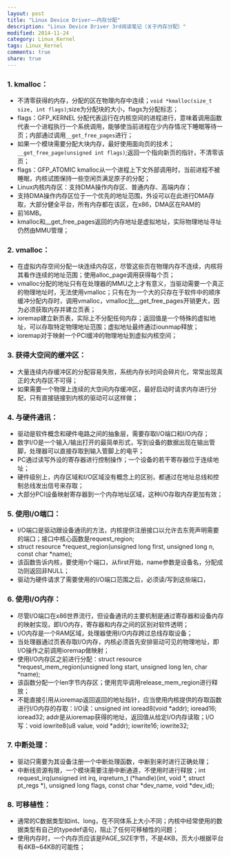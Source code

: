 ```yaml
---
layout: post
title: "Linux Device Driver——内存分配"
description: "Linux Device Driver 3rd阅读笔记（关于内存分配）"
modified: 2014-11-24
category: Linux_Kernel
tags: Linux_Kernel
comments: true
share: true
---
```


### 1. kmalloc：
* 不清零获得的内存，分配的区在物理内存中连续；`void *kmalloc(size_t size, int flags)`;size为分配块的大小，flags为分配标志；
*  flags：GFP_KERNEL 分配代表运行在内核空间的进程进行，意味着调用函数代表一个进程执行一个系统调用，能够使当前进程在少内存情况下睡眠等待一页；内部通过调用`__get_free_pages`进行；
* 如果一个模块需要分配大块内存，最好使用面向页的技术；`__get_free_page(unsigned int flags)`;返回一个指向新页的指针，不清零该页；
* flags：GFP_ATOMIC kmalloc从一个进程上下文外部调用时，当前进程不被睡眠，内核试图保持一些空闲页满足原子的分配；
* Linux内核内存区：支持DMA操作内存区、普通内存、高端内存；
* 支持DMA操作内存区位于一个优先的地址范围，外设可以在此进行DMA存取，大部分健全平台，所有内存都在该区，在x86，DMA区在RAM的
*  前16MB。
* kmalloc和__get_free_pages返回的内存地址是虚拟地址，实际物理地址寻址仍然由MMU管理；

<!--more-->

### 2. vmalloc：
* 在虚拟内存空间分配一块连续内存区，尽管这些页在物理内存不连续，内核将其看作连续的地址范围；使用alloc_page调用获得每个页；
* vmalloc分配的地址只有在处理器的MMU之上才有意义，当驱动需要一个真正的物理地址时，无法使用vmalloc；只有在为一个大的只存在于软件中的顺序缓冲分配内存时，调用vmalloc，vmalloc比__get_free_pages开销更大，因为必须获取内存并建立页表；
* ioremap建立新页表，实际上不分配任何内存；返回值是一个特殊的虚拟地址，可以存取特定物理地址范围；虚拟地址最终通过iounmap释放；
* ioremap对于映射一个PCI缓冲的物理地址到虚拟内核空间；

### 3. 获得大空间的缓冲区：
* 大量连续内存缓冲区的分配容易失败，系统内存长时间会碎片化，常常出现真正的大内存区不可得；
* 如果需要一个物理上连续的大空间内存缓冲区，最好启动时请求内存进行分配，只有直接链接到内核的驱动可以这样做；

### 4. 与硬件通讯：
* 驱动是软件概念和硬件电路之间的抽象层，需要存取I/O端口和I/O内存；
* 数字I/O是一个输入/输出打开的最简单形式，写到设备的数据出现在输出管脚，处理器可以直接存取到输入管脚上的电平；
* PC通过读写外设的寄存器进行控制操作；一个设备的若干寄存器位于连续地址；
* 硬件级别上，内存区域和I/O区域没有概念上的区别，都通过在地址总线和控制总线发出信号来存取；
* 大部分PCI设备映射寄存器到一个内存地址区域，这种I/O存取内存更加有效；

### 5. 使用I/O端口：
* I/O端口是驱动跟设备通讯的方法，内核提供注册接口以允许去东莞声明需要的端口；接口中核心函数是request_region;
* struct resource *request_region(unsigned long first, unsigned long n, const char *name);
* 该函数告诉内核，要使用n个端口，从first开始，name参数是设备名，分配成功则返回非NULL；
* 驱动为硬件请求了需要使用的I/O端口范围之后，必须读/写到这些端口，

### 6. 使用I/O内存：
* 尽管I/O端口在x86世界流行，但设备通讯的主要机制是通过寄存器和设备内存的映射实现，即I/O内存，寄存器和内存之间的区别对软件透明；
* I/O内存是一个RAM区域，处理器使用I/O内存跨过总线存取设备；     
* 当处理器通过页表存取I/O内存，内核必须首先安排驱动可见的物理地址，即I/O操作之前调用ioremap做映射；
* 使用I/O内存区之前进行分配：struct resource *request_mem_region(unsigned long start, unsigned long len, char *name);
* 该函数分配一个len字节内存区；使用完毕调用release_mem_region进行释放；
* 不能直接引用从ioremap返回返回的地址指针，应当使用内核提供的存取函数进行I/O内存的存取：I/O读：unsigned int ioread8(void *addr); ioread16; ioread32; addr是从ioremap获得的地址，返回值从给定I/O内存读取；I/O写：void iowrite8(u8 value, void *addr); iowrite16; iowrite32;

### 7. 中断处理：
* 驱动只需要为其设备注册一个中断处理函数，中断到来时进行正确处理；
* 中断线资源有限，一个模块需要注册中断通道，不使用时进行释放；int request_irq(unsigned int irq, irqreturn_t (*handle)(int, void *, struct pt_regs *), unsigned long flags, const char *dev_name, void *dev_id);

### 8. 可移植性：
* 通常的C数据类型如int、long，在不同体系上大小不同；内核中经常使用的数据类型有自己的typedef语句，阻止了任何可移植性的问题；
* 使用内存时，一个内存页应该是PAGE_SIZE字节，不是4KB，页大小根据平台有4KB~64KB的可能性；
